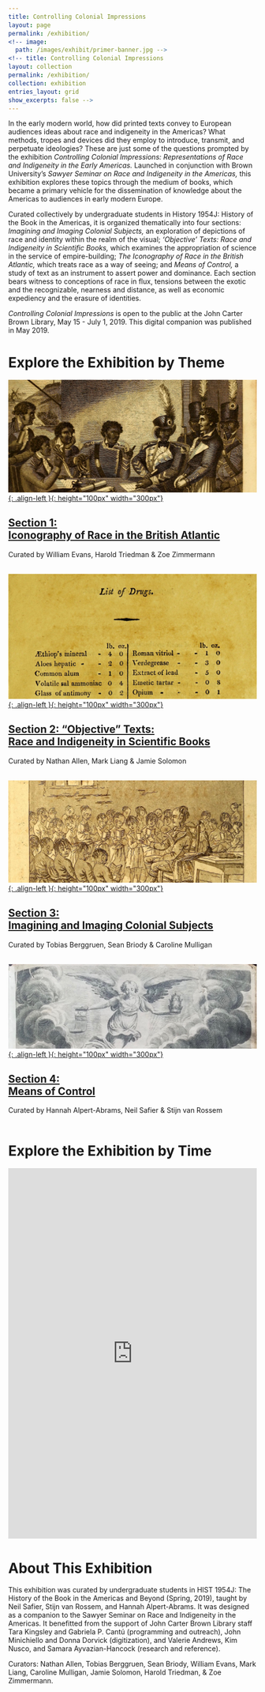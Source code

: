 ```yaml
---
title: Controlling Colonial Impressions
layout: page
permalink: /exhibition/
<!-- image: 
  path: /images/exhibit/primer-banner.jpg -->
<!-- title: Controlling Colonial Impressions
layout: collection
permalink: /exhibition/
collection: exhibition
entries_layout: grid
show_excerpts: false -->
---
```


In the early modern world, how did printed texts convey to European audiences ideas about race and indigeneity in the Americas? What methods, tropes and devices did they employ to introduce, transmit, and perpetuate ideologies? These are just some of the questions prompted by the exhibition *Controlling Colonial Impressions: Representations of Race and Indigeneity in the Early Americas.* Launched in conjunction with Brown University’s *Sawyer Seminar on Race and Indigeneity in the Americas,* this exhibition explores these topics through the medium of books, which became a primary vehicle for the dissemination of knowledge about the Americas to audiences in early modern Europe.

Curated collectively by undergraduate students in History 1954J: History of the Book in the Americas, it is organized thematically into four sections: *Imagining and Imaging Colonial Subjects,* an exploration of depictions of race and identity within the realm of the visual; *‘Objective’ Texts: Race and Indigeneity in Scientific Books,* which examines the appropriation of science in the service of empire-building; *The Iconography of Race in the British Atlantic,* which treats race as a way of seeing; and *Means of Control,* a study of text as an instrument to assert power and dominance. Each section bears witness to conceptions of race in flux, tensions between the exotic and the recognizable, nearness and distance, as well as economic expediency and the erasure of identities.

*Controlling Colonial Impressions* is open to the public at the John Carter Brown Library, May 15 - July 1, 2019. This digital companion was published in May 2019.

# Explore the Exhibition by Theme

[![left-aligned-image](../images/exhibit/historical.jpg){: .align-left }{: height="100px" width="300px"}](iconography/)

## [Section 1: <br> Iconography of Race in the British Atlantic](iconography/)
Curated by William Evans, Harold Triedman & Zoe Zimmermann
<br>
<br>

[![left-aligned-image](../images/exhibit/practicalrules.jpg){: .align-left }{: height="100px" width="300px"}](objectivity/)

## [Section 2: “Objective” Texts:<br> Race and Indigeneity in Scientific Books](objectivity/)
Curated by Nathan Allen, Mark Liang & Jamie Solomon
<br>
<br>

[![left-aligned-image](../images/exhibit/primer-banner.jpg){: .align-left }{: height="100px" width="300px"}](imaging/)

## [Section 3:<br> Imagining and Imaging Colonial Subjects](imaging/)
Curated by Tobias Berggruen, Sean Briody & Caroline Mulligan
<br>
<br>

[![left-aligned-image](../images/exhibit/theologia.jpg){: .align-left }{: height="100px" width="300px"}](controlling/)

## [Section 4:<br> Means of Control](controlling/)
Curated by Hannah Alpert-Abrams, Neil Safier & Stijn van Rossem
<br>
<br>

# Explore the Exhibition by Time
<iframe src='https://cdn.knightlab.com/libs/timeline3/latest/embed/index.html?source=1HvA4m1kTl50k0G3wUaNPE4C9BW5Up5S75BtdHxezwAw&font=Default&lang=en&initial_zoom=2&height=650' width='100%' height='750' webkitallowfullscreen mozallowfullscreen allowfullscreen frameborder='0'></iframe>

# About This Exhibition
This exhibition was curated by undergraduate students in HIST 1954J: The History of the Book in the Americas and Beyond (Spring, 2019), taught by Neil Safier, Stijn van Rossem, and Hannah Alpert-Abrams. It was designed as a companion to the Sawyer Seminar on Race and Indigeneity in the Americas. It benefitted from the support of John Carter Brown Library staff Tara Kingsley and Gabriela P. Cantú (programming and outreach), John Minichiello and Donna Dorvick (digitization), and Valerie Andrews, Kim Nusco, and Samara Ayvazian-Hancock (research and reference).

Curators: Nathan Allen, Tobias Berggruen, Sean Briody, William Evans, Mark Liang, Caroline Mulligan, Jamie Solomon, Harold Triedman, & Zoe Zimmermann.



<!-- <figure class="align-center">
  <a href="/exhibition/home/"><img src="{{ '/images/exhibit/primer-banner.jpg' | absolute_url }}" alt="woodcut of students in a classroom" ></a>
  <figcaption><a href="/exhibition/home"> Enter "Controlling Colonial Impressions"</a></figcaption>
</figure>  -->

<!-- <img src="/images/exhibit/primer.jpg" alt="woodcut of students in a classroom" width="30%" class="align-center" caption="text" /> -->

<!-- ![woodcut of students in a classroom]

[woodcut of students in a classroom]: /images/exhibit/primer.jpg
{: width=50%} -->

